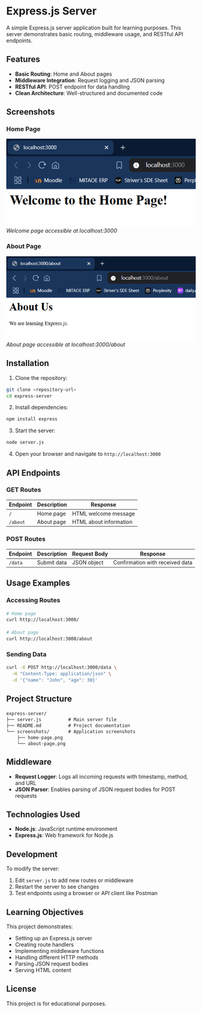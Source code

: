# Express.js Server

A simple Express.js server application built for learning purposes. This server demonstrates basic routing, middleware usage, and RESTful API endpoints.

## Features

- **Basic Routing**: Home and About pages
- **Middleware Integration**: Request logging and JSON parsing
- **RESTful API**: POST endpoint for data handling
- **Clean Architecture**: Well-structured and documented code

## Screenshots

### Home Page
![Home Page](localhost3000.png)
*Welcome page accessible at localhost:3000*

### About Page
![About Page](localhost3000about.png)
*About page accessible at localhost:3000/about*

## Installation

1. Clone the repository:
```bash
git clone <repository-url>
cd express-server
```

2. Install dependencies:
```bash
npm install express
```

3. Start the server:
```bash
node server.js
```

4. Open your browser and navigate to `http://localhost:3000`

## API Endpoints

### GET Routes

| Endpoint | Description | Response |
|----------|-------------|----------|
| `/` | Home page | HTML welcome message |
| `/about` | About page | HTML about information |

### POST Routes

| Endpoint | Description | Request Body | Response |
|----------|-------------|--------------|----------|
| `/data` | Submit data | JSON object | Confirmation with received data |

## Usage Examples

### Accessing Routes
```bash
# Home page
curl http://localhost:3000/

# About page
curl http://localhost:3000/about
```

### Sending Data
```bash
curl -X POST http://localhost:3000/data \
  -H "Content-Type: application/json" \
  -d '{"name": "John", "age": 30}'
```

## Project Structure

```
express-server/
├── server.js          # Main server file
├── README.md          # Project documentation
└── screenshots/       # Application screenshots
    ├── home-page.png
    └── about-page.png
```

## Middleware

- **Request Logger**: Logs all incoming requests with timestamp, method, and URL
- **JSON Parser**: Enables parsing of JSON request bodies for POST requests

## Technologies Used

- **Node.js**: JavaScript runtime environment
- **Express.js**: Web framework for Node.js

## Development

To modify the server:

1. Edit `server.js` to add new routes or middleware
2. Restart the server to see changes
3. Test endpoints using a browser or API client like Postman

## Learning Objectives

This project demonstrates:
- Setting up an Express.js server
- Creating route handlers
- Implementing middleware functions
- Handling different HTTP methods
- Parsing JSON request bodies
- Serving HTML content

## License

This project is for educational purposes.